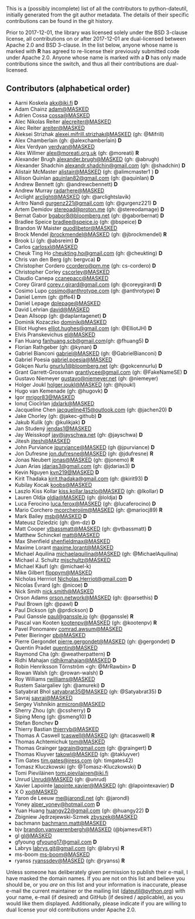 This is a (possibly incomplete) list of all the contributors to python-dateutil,
initially generated from the git author metadata. The details of their specific
contributions can be found in the git history.

Prior to 2017-12-01, the library was licensed solely under the BSD 3-clause
license, all contributions on or after 2017-12-01 are dual-licensed between
Apache 2.0 and BSD 3-clause. In the list below, anyone whose name is marked with
**R** has agreed to re-license their previously submitted code under Apache 2.0.
Anyone whose name is marked with a **D** has only made contributions since the
switch, and thus all their contributions are dual-licensed.

## Contributors (alphabetical order)

- Aarni Koskela <akx@iki.fi> **D**
- Adam Chainz <adam@MASKED>
- Adrien Cossa <cossa@MASKED>
- Alec Nikolas Reiter <alecreiter@MASKED>
- Alec Reiter <areiter@MASKED>
- Aleksei Strizhak <alexei.mifrill.strizhak@MASKED> (gh: @Mifrill)
- Alex Chamberlain (gh: @alexchamberlain) **D**
- Alex Verdyan <verdyan@MASKED>
- Alex Willmer <alex@moreati.org.uk> (gh: @moreati) **R**
- Alexander Brugh <alexander.brugh@MASKED> (gh: @abrugh)
- Alexander Shadchin <alexandr.shadchin@gmail.com> (gh: @shadchin) **D**
- Alistair McMaster <alistair@MASKED> (gh: @alimcmaster1 ) **D**
- Allison Quinlan <aquinlan82@gmail.com> (gh: @aquinlan) **D**
- Andrew Bennett (gh: @andrewcbennett) **D**
- Andrew Murray <radarhere@MASKED>
- Arclight <arclight@MASKED> (gh: @arclightslavik)
- Aritro Nandi <gurgenz221@gmail.com> (gh: @gurgenz221) **D**
- Artem Demidov <stereoad@proton.me> (gh: @stereodamage) **D**
- Bernat Gabor <bgabor8@bloomberg.net> (gh: @gaborbernat) **D**
- Bradlee Speice <bradlee@speice.io> (gh: @bspeice) **D**
- Brandon W Maister <quodlibetor@MASKED>
- Brock Mendel <jbrockmendel@MASKED> (gh: @jbrockmendel) **R**
- Brook Li (gh: @absreim) **D**
- Carlos <carlosxl@MASKED>
- Cheuk Ting Ho <cheukting.ho@gmail.com> (gh: @cheukting) **D**
- Chris van den Berg (gh: bergvca) **D**
- Christopher Cordero <ccordero@pm.me> (gh: cs-cordero) **D**
- Christopher Corley <cscorley@MASKED>
- Claudio Canepa <ccanepacc@MASKED>
- Corey Girard <corey.r.girard@gmail.com> (gh: @coreygirard) **D**
- Cosimo Lupo <cosimo@anthrotype.com> (gh: @anthrotype) **D**
- Daniel Lemm (gh: @ffe4) **D**
- Daniel Lepage <dplepage@MASKED>
- David Lehrian <david@MASKED>
- Dean Allsopp (gh: @daplantagenet) **D**
- Dominik Kozaczko <dominik@MASKED>
- Elliot Hughes <elliot.hughes@gmail.com> (gh: @ElliotJH) **D**
- Elvis Pranskevichus <el@MASKED>
- Fan Huang <fanhuang.scb@gmail.com>(gh: @fhuang5) **D**
- Florian Rathgeber (gh: @kynan) **D**
- Gabriel Bianconi <gabriel@MASKED> (gh: @GabrielBianconi) **D**
- Gabriel Poesia <gabriel.poesia@MASKED>
- Gökçen Nurlu <gnurlu1@bloomberg.net> (gh: @gokcennurlu) **D**
- Grant Garrett-Grossman <grantlycee@gmail.com> (gh: @FakeNameSE) **D**
- Gustavo Niemeyer <gustavo@niemeyer.net> (gh: @niemeyer)
- Holger Joukl <holger.joukl@MASKED> (gh: @hjoukl)
- Hugo van Kemenade (gh: @hugovk) **D**
- Igor <mrigor83@MASKED>
- Ionuț Ciocîrlan <jdxlark@MASKED>
- Jacqueline Chen <jacqueline415@outlook.com> (gh: @jachen20) **D**
- Jake Chorley (gh: @jakec-github) **D**
- Jakub Kulík (gh: @kulikjak) **D**
- Jan Studený <jendas1@MASKED>
- Jay Weisskopf <jay@jayschwa.net> (gh: @jayschwa) **D**
- Jitesh <jitesh@MASKED>
- John Purviance <jpurviance@MASKED> (gh @jpurviance) **D**
- Jon Dufresne <jon.dufresne@MASKED> (gh: @jdufresne) **R**
- Jonas Neubert <jonas@MASKED> (gh: @jonemo) **R**
- Juan Arias <jdarias3@gmail.com> (gh: @jdarias3) **D**
- Kevin Nguyen <kvn219@MASKED> **D**
- Kirit Thadaka <kirit.thadaka@gmail.com> (gh: @kirit93) **D**
- Kubilay Kocak <koobs@MASKED>
- Laszlo Kiss Kollar <kiss.kollar.laszlo@MASKED> (gh: @lkollar) **D**
- Lauren Oldja <oldja@MASKED> (gh: @loldja) **D**
- Luca Ferocino <luca.ferox@MASKED> (gh: @lucaferocino) **D**
- Mario Corchero <mcorcherojim@MASKED> (gh: @mariocj89) **R**
- Mark Bailey <msb@MASKED> **D**
- Mateusz Dziedzic (gh: @m-dz) **D**
- Matt Cooper <vtbassmatt@MASKED> (gh: @vtbassmatt) **D**
- Matthew Schinckel <matt@MASKED>
- Max Shenfield <shenfieldmax@MASKED>
- Maxime Lorant <maxime.lorant@MASKED>
- Michael Aquilina <michaelaquilina@MASKED> (gh: @MichaelAquilina)
- Michael J. Schultz <mjschultz@MASKED>
- Michael Käufl (gh: @michael-k)
- Mike Gilbert <floppym@MASKED>
- Nicholas Herrriot <Nicholas.Herriot@gmail.com> **D**
- Nicolas Évrard (gh: @nicoe) **D**
- Nick Smith <nick.smith@MASKED>
- Orson Adams <orson.network@MASKED> (gh: @parsethis) **D**
- Paul Brown (gh: @pawl) **D**
- Paul Dickson (gh @prdickson) **D**
- Paul Ganssle <paul@ganssle.io> (gh: @pganssle) **R**
- Pascal van Kooten <kootenpv@MASKED> (gh: @kootenpv) **R**
- Pavel Ponomarev <comrad.awsum@MASKED>
- Peter Bieringer <pb@MASKED>
- Pierre Gergondet <pierre.gergondet@MASKED> (gh: @gergondet) **D**
- Quentin Pradet <quentin@MASKED>
- Raymond Cha (gh: @weatherpattern) **D**
- Ridhi Mahajan <ridhikmahajan@MASKED> **D**
- Robin Henriksson Törnström <gh: @MrRawbin> **D**
- Rowan Walsh (gh: @rowan-walsh) **D**
- Roy Williams <rwilliams@MASKED>
- Rustem Saiargaliev (gh: @amureki) **D**
- Satyabrat Bhol <satyabrat35@MASKED> (gh: @Satyabrat35) **D**
- Savraj <savraj@MASKED>
- Sergey Vishnikin <armicron@MASKED>
- Sherry Zhou (gh: @cssherry) **D**
- Siping Meng (gh: @smeng10) **D**
- Stefan Bonchev **D**
- Thierry Bastian <thierryb@MASKED>
- Thomas A Caswell <tcaswell@MASKED> (gh: @tacaswell) **R**
- Thomas Achtemichuk <tom@MASKED>
- Thomas Grainger <tagrain@gmail.com> (gh: @graingert) **D**
- Thomas Kluyver <takowl@MASKED> (gh: @takluyver)
- Tim Gates <tim.gates@iress.com> (gh: timgates42)
- Tomasz Kluczkowski (gh: @Tomasz-Kluczkowski) **D**
- Tomi Pieviläinen <tomi.pievilainen@iki.fi>
- Unrud <Unrud@MASKED> (gh: @unrud)
- Xavier Lapointe <lapointe.xavier@MASKED> (gh: @lapointexavier) **D**
- X O <xo@MASKED>
- Yaron de Leeuw <me@jarondl.net> (gh: @jarondl)
- Yoney <alper_yoney@hotmail.com> **D**
- Yuan Huang <huangy22@gmail.com> (gh: @huangy22) **D**
- Zbigniew Jędrzejewski-Szmek <zbyszek@MASKED>
- bachmann <bachmann.matt@MASKED>
- bjv <brandon.vanvaerenbergh@MASKED> (@bjamesvERT)
- gl <gl@MASKED>
- gfyoung <gfyoung17@gmail.com> **D**
- Labrys <labrys.git@gmail.com> (gh: @labrys) **R**
- ms-boom <ms-boom@MASKED>
- ryanss <ryanssdev@MASKED> (gh: @ryanss) **R**

Unless someone has deliberately given permission to publish their e-mail, I have masked the domain names. If you are not on this list and believe you should be, or you *are* on this list and your information is inaccurate, please e-mail the current maintainer or the mailing list (dateutil@python.org) with your name, e-mail (if desired) and GitHub (if desired / applicable), as you would like them displayed. Additionally, please indicate if you are willing to dual license your old contributions under Apache 2.0.
